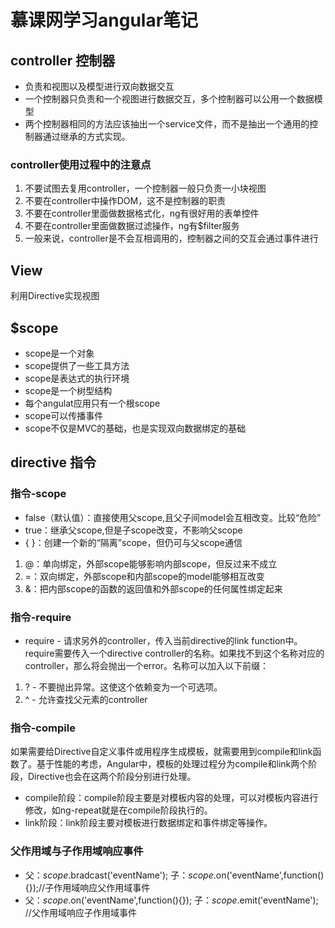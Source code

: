 # 慕课网学习angular笔记
## controller 控制器
* 负责和视图以及模型进行双向数据交互
* 一个控制器只负责和一个视图进行数据交互，多个控制器可以公用一个数据模型
* 两个控制器相同的方法应该抽出一个service文件，而不是抽出一个通用的控制器通过继承的方式实现。
### controller使用过程中的注意点
1. 不要试图去复用controller，一个控制器一般只负责一小块视图
2. 不要在controller中操作DOM，这不是控制器的职责
3. 不要在controller里面做数据格式化，ng有很好用的表单控件
4. 不要在controller里面做数据过滤操作，ng有$filter服务
5. 一般来说，controller是不会互相调用的，控制器之间的交互会通过事件进行

## View
利用Directive实现视图

## $scope
* scope是一个对象
* scope提供了一些工具方法
* scope是表达式的执行环境
* scope是一个树型结构
* 每个angulat应用只有一个根scope
* scope可以传播事件
* scope不仅是MVC的基础，也是实现双向数据绑定的基础

## directive 指令
### 指令-scope
* false（默认值）：直接使用父scope,且父子间model会互相改变。比较“危险”
* true：继承父scope,但是子scope改变，不影响父scope
* { }：创建一个新的“隔离”scope，但仍可与父scope通信
1. @：单向绑定，外部scope能够影响内部scope，但反过来不成立
2. =：双向绑定，外部scope和内部scope的model能够相互改变
3. &：把内部scope的函数的返回值和外部scope的任何属性绑定起来
### 指令-require
* require - 请求另外的controller，传入当前directive的link function中。require需要传入一个directive controller的名称。如果找不到这个名称对应的controller，那么将会抛出一个error。名称可以加入以下前缀：

1. ? - 不要抛出异常。这使这个依赖变为一个可选项。
2. ^ - 允许查找父元素的controller

### 指令-compile
如果需要给Directive自定义事件或用程序生成模板，就需要用到compile和link函数了。基于性能的考虑，Angular中，模板的处理过程分为compile和link两个阶段，Directive也会在这两个阶段分别进行处理。
* compile阶段：compile阶段主要是对模板内容的处理，可以对模板内容进行修改，如ng-repeat就是在compile阶段执行的。
* link阶段：link阶段主要对模板进行数据绑定和事件绑定等操作。

### 父作用域与子作用域响应事件
* 父：$scope.$bradcast('eventName'); 子：$scope.$on('eventName',function(){});//子作用域响应父作用域事件
* 父：$scope.$on('eventName',function(){}); 子：$scope.$emit('eventName');  //父作用域响应子作用域事件






